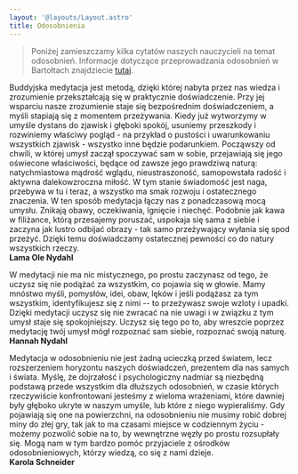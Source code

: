 ```yaml
---
layout: '@layouts/Layout.astro'
title: Odosobnienia
---
```


> Poniżej zamieszczamy kilka cytatów naszych nauczycieli na temat odosobnień. Informacje dotyczące przeprowadzania odosobnień w Bartołtach znajdziecie [tutaj](/pokoje_domki).

Buddyjska medytacja jest metodą, dzięki której nabyta przez nas wiedza i zrozumienie przekształcają się w praktycznie doświadczenie. Przy jej wsparciu nasze zrozumienie staje się bezpośrednim doświadczeniem, a myśli stapiają się z momentem przeżywania. Kiedy już wytworzymy w umyśle dystans do zjawisk i głęboki spokój, usuniemy przeszkody i rozwiniemy właściwy pogląd - na przykład o pustości i uwarunkowaniu wszystkich zjawisk - wszystko inne będzie podarunkiem. Począwszy od chwili, w której umysł zaczął spoczywać sam w sobie, przejawiają się jego oświecone właściwości, będące od zawsze jego prawdziwą naturą: natychmiastowa mądrość wglądu, nieustraszoność, samopowstała radość i aktywna dalekowzroczna miłość. W tym stanie świadomość jest naga, przebywa w tu i teraz, a wszystko ma smak rozwoju i ostatecznego znaczenia. W ten sposób medytacja łączy nas z ponadczasową mocą umysłu. Znikają obawy, oczekiwania, lgnięcie i niechęć. Podobnie jak kawa w filiżance, którą przesajemy poruszać, uspokaja się sama z siebie i zaczyna jak lustro odbijać obrazy - tak samo przeżywający wyłania się spod przeżyć. Dzięki temu doświadczamy ostatecznej pewności co do natury wszystkich rzeczy.\
**Lama Ole Nydahl**

W medytacji nie ma nic mistycznego, po prostu zaczynasz od tego, że uczysz się nie podążać za wszystkim, co pojawia się w głowie. Mamy mnóstwo myśli, pomysłów, idei, obaw, lęków i jeśli podążasz za tym wszystkim, identyfikujesz się z nimi -- to przeżywasz swoje wzloty i upadki. Dzięki medytacji uczysz się nie zwracać na nie uwagi i w związku z tym umysł staje się spokojniejszy. Uczysz się tego po to, aby wreszcie poprzez medytację twój umysł mógł rozpoznać sam siebie, rozpoznać swoją naturę.\
**Hannah Nydahl**

Medytacja w odosobnieniu nie jest żadną ucieczką przed światem, lecz rozszerzeniem horyzontu naszych doświadczeń, prezentem dla nas samych i świata. Myślę, że dojrzałość i psychologiczny nadmiar są niezbędną podstawą przede wszystkim dla dłuższych odosobnień, w czasie których rzeczywiście konfrontowani jesteśmy z wieloma wrażeniami, które dawniej były głęboko ukryte w naszym umyśle, lub które z niego wypieraliśmy. Gdy pojawiają się one na powierzchni, na odosobnieniu nie musimy robić dobrej miny do złej gry, tak jak to ma czasami miejsce w codziennym życiu - możemy pozwolić sobie na to, by wewnętrzne węzły po prostu rozsupłały się. Mogą nam w tym bardzo pomóc przyjaciele z ośrodków odosobnieniowych, którzy wiedzą, co się z nami dzieje.\
**Karola Schneider**
